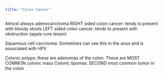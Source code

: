 ```yaml
---
title: "Colon Cancer"
---
```

Almost always adenocarcinoma
RIGHT sided colon cancer: tends to present with bloody stools
LEFT sided colon cancer: tends to present with obstruction (apple core lesion)

Squamous cell carcinoma:
Sometimes can see this in the anus and is associated with HPV 

Colonic polyps: these are adenomas of the colon. These are MOST COMMON colonic mass
Colonic lipomas: SECOND most common tumor in the colon

